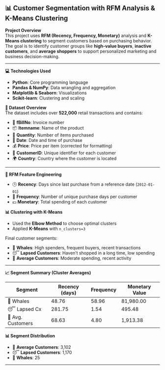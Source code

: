 ## 📊 Customer Segmentation with RFM Analysis & K-Means Clustering

**Project Overview**  
This project uses **RFM (Recency, Frequency, Monetary)** analysis and **K-Means clustering** to segment customers based on purchasing behavior. The goal is to identify customer groups like **high-value buyers**, **inactive customers**, and **average shoppers** to support personalized marketing and business decision-making.

---

**💻 Technologies Used**

- **Python**: Core programming language  
- **Pandas & NumPy**: Data wrangling and aggregation  
- **Matplotlib & Seaborn**: Visualizations  
- **Scikit-learn**: Clustering and scaling  

**🧾 Dataset Overview**  
The dataset includes over **522,000** retail transactions and contains:

- 🧾 **fBillNo**: Invoice number  
- 📦 **Itemname**: Name of the product  
- 🔢 **Quantity**: Number of items purchased  
- 📅 **Date**: Date and time of purchase  
- 💰 **Price**: Price per item (corrected for formatting)  
- 🧍 **CustomerID**: Unique identifier for each customer  
- 🌍 **Country**: Country where the customer is located  
---

**📐 RFM Feature Engineering**  

- 🕒 **Recency**: Days since last purchase from a reference date (`2012-01-01`)  
- 🔁 **Frequency**: Number of unique purchase days per customer  
- 💵 **Monetary**: Total spending of each customer

**📊 Clustering with K-Means**  

- Used the **Elbow Method** to choose optimal clusters  
- Applied **K-Means** with `n_clusters=3`

Final customer segments:

- 🐳 **Whales**: High spenders, frequent buyers, recent transactions  
- 😴 **Lapsed Customers**: Haven’t shopped in a long time, low spending  
- 🙂 **Average Customers**: Moderate spending, recent activity

---

**📈 Segment Summary (Cluster Averages)**  

| Segment         | Recency (days) | Frequency | Monetary Value |
|------------------|----------------|-----------|-----------------|
| 🐳 Whales         | 48.76          | 58.96     | 81,980.00       |
| 😴 Lapsed Cx      | 281.75         | 1.54      | 495.48          |
| 🙂 Avg. Customers | 68.63          | 4.80      | 1,913.38        |

**📊 Segment Distribution**

- 🙂 **Average Customers**: 3,102  
- 😴 **Lapsed Customers**: 1,170  
- 🐳 **Whales**: 25  
---

